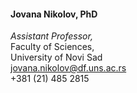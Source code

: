 #### Jovana Nikolov, PhD<br>
_Assistant Professor,_<br>
Faculty of Sciences,<br>
University of Novi Sad<br>
[jovana.nikolov@df.uns.ac.rs](mailto:jovana.nikolov@df.uns.ac.rs?Subject=Cern%20School)<br>
+381 (21) 485 2815
